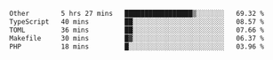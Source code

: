 <!--START_SECTION:waka-->

```txt
Other        5 hrs 27 mins   █████████████████▒░░░░░░░   69.32 %
TypeScript   40 mins         ██░░░░░░░░░░░░░░░░░░░░░░░   08.57 %
TOML         36 mins         ██░░░░░░░░░░░░░░░░░░░░░░░   07.66 %
Makefile     30 mins         █▓░░░░░░░░░░░░░░░░░░░░░░░   06.37 %
PHP          18 mins         █░░░░░░░░░░░░░░░░░░░░░░░░   03.96 %
```

<!--END_SECTION:waka-->